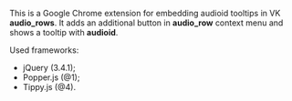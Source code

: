 This is a Google Chrome extension for embedding audioid tooltips in VK __audio_rows__. It adds an additional button in __audio_row__ context menu and shows a tooltip with __audioid__.

Used frameworks:
- jQuery (3.4.1);
- Popper.js (@1);
- Tippy.js (@4).
